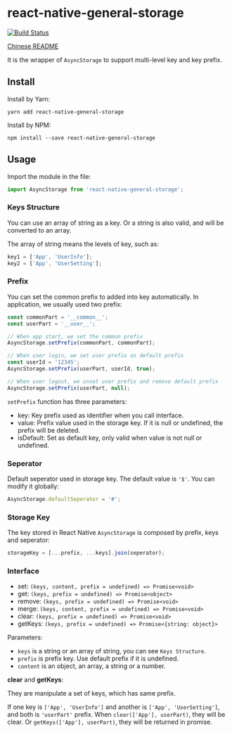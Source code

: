 # react-native-general-storage

[![Build Status](https://travis-ci.org/gaoxiaosong/react-native-general-storage.svg?branch=master)](https://travis-ci.org/gaoxiaosong/react-native-general-storage)

[Chinese README](/README-zh_CN.md)

It is the wrapper of `AsyncStorage` to support multi-level key and key prefix.

## Install

Install by Yarn:

```shell
yarn add react-native-general-storage
```

Install by NPM:

```shell
npm install --save react-native-general-storage
```

## Usage

Import the module in the file:

```javascript
import AsyncStorage from 'react-native-general-storage';
```

### Keys Structure

You can use an array of string as a key. Or a string is also valid, and will be converted to an array.

The array of string means the levels of key, such as:

```javascript
key1 = ['App', 'UserInfo'];
key2 = ['App', 'UserSetting'];
```

### Prefix

You can set the common prefix to added into key automatically. In application, we usually used two prefix:

```javascript
const commonPart = '__common__';
const userPart = '__user__';

// When app start, we set the common prefix
AsyncStorage.setPrefix(commonPart, commonPart);

// When user login, we set user prefix as default prefix
const userId = '12345';
AsyncStorage.setPrefix(userPart, userId, true);

// When user logout, we unset user prefix and remove default prefix
AsyncStorage.setPrefix(userPart, null);
```

`setPrefix` function has three parameters:

* key: Key prefix used as identifier when you call interface.
* value: Prefix value used in the storage key. If it is null or undefined, the prefix will be deleted.
* isDefault: Set as default key, only valid when value is not null or undefined.

### Seperator

Default seperator used in storage key. The default value is `'$'`. You can modify it globally:

```javascript
AsyncStorage.defaultSeperator = '#';
```

### Storage Key

The key stored in React Native `AsyncStorage` is composed by prefix, keys and seperator:

```javascript
storageKey = [...prefix, ...keys].join(seperator);
```

### Interface

* set: `(keys, content, prefix = undefined) => Promise<void>`
* get: `(keys, prefix = undefined) => Promise<object>`
* remove: `(keys, prefix = undefined) => Promise<void>`
* merge: `(keys, content, prefix = undefined) => Promise<void>`
* clear: `(keys, prefix = undefined) => Promise<void>`
* getKeys: `(keys, prefix = undefined) => Promise<{string: object}>`

Parameters:

* `keys` is a string or an array of string, you can see `Keys Structure`.
* `prefix` is prefix key. Use default prefix if it is undefined.
* `content` is an object, an array, a string or a number.

**clear** and **getKeys**:

They are manipulate a set of keys, which has same prefix.

If one key is `['App', 'UserInfo']` and another is `['App', 'UserSetting']`, and both is `'userPart'` prefix. When `clear(['App'], userPart)`, they will be clear. Or `getKeys(['App'], userPart)`, they will be returned in promise.